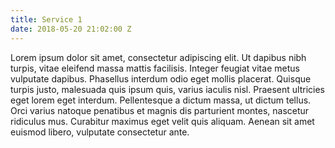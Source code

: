 ```yaml
---
title: Service 1
date: 2018-05-20 21:02:00 Z
---
```


Lorem ipsum dolor sit amet, consectetur adipiscing elit. Ut dapibus nibh turpis, vitae eleifend massa mattis facilisis. Integer feugiat vitae metus vulputate dapibus. Phasellus interdum odio eget mollis placerat. Quisque turpis justo, malesuada quis ipsum quis, varius iaculis nisl. Praesent ultricies eget lorem eget interdum. Pellentesque a dictum massa, ut dictum tellus. Orci varius natoque penatibus et magnis dis parturient montes, nascetur ridiculus mus. Curabitur maximus eget velit quis aliquam. Aenean sit amet euismod libero, vulputate consectetur ante.